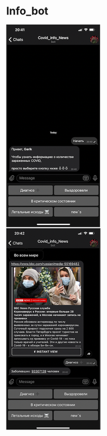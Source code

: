 # Info_bot
![Enter](https://github.com/Igor-Shevtsov/info_bot/blob/main/scrin2.png)
![Enter](https://github.com/Igor-Shevtsov/info_bot/blob/main/scrin1.png)


